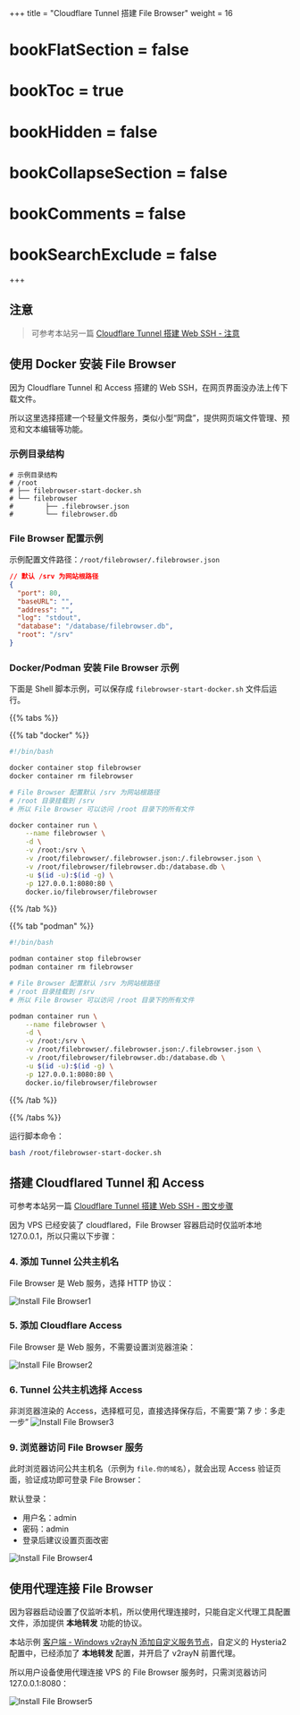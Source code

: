 +++
title = "Cloudflare Tunnel 搭建 File Browser"
weight = 16
# bookFlatSection = false
# bookToc = true
# bookHidden = false
# bookCollapseSection = false
# bookComments = false
# bookSearchExclude = false
+++

## 注意

> 可参考本站另一篇 [Cloudflare Tunnel 搭建 Web SSH - 注意](/docs/cloudflare-tunnel-web-ssh/#%e6%b3%a8%e6%84%8f)

## 使用 Docker 安装 File Browser

因为 Cloudflare Tunnel 和 Access 搭建的 Web SSH，在网页界面没办法上传下载文件。

所以这里选择搭建一个轻量文件服务，类似小型“网盘”，提供网页端文件管理、预览和文本编辑等功能。

### 示例目录结构

```shell
# 示例目录结构
# /root
# ├── filebrowser-start-docker.sh
# └── filebrowser
#        ├── .filebrowser.json
#        └── filebrowser.db
```

### File Browser 配置示例

示例配置文件路径：`/root/filebrowser/.filebrowser.json`

```json
// 默认 /srv 为网站根路径
{
  "port": 80,
  "baseURL": "",
  "address": "",
  "log": "stdout",
  "database": "/database/filebrowser.db",
  "root": "/srv"
}
```

### Docker/Podman 安装 File Browser 示例

下面是 Shell 脚本示例，可以保存成 `filebrowser-start-docker.sh` 文件后运行。

{{% tabs %}}

{{% tab "docker" %}}

```bash
#!/bin/bash

docker container stop filebrowser
docker container rm filebrowser

# File Browser 配置默认 /srv 为网站根路径
# /root 目录挂载到 /srv
# 所以 File Browser 可以访问 /root 目录下的所有文件

docker container run \
    --name filebrowser \
    -d \
    -v /root:/srv \
    -v /root/filebrowser/.filebrowser.json:/.filebrowser.json \
    -v /root/filebrowser/filebrowser.db:/database.db \
    -u $(id -u):$(id -g) \
    -p 127.0.0.1:8080:80 \
    docker.io/filebrowser/filebrowser
```

{{% /tab %}}

{{% tab "podman" %}}

```bash
#!/bin/bash

podman container stop filebrowser
podman container rm filebrowser

# File Browser 配置默认 /srv 为网站根路径
# /root 目录挂载到 /srv
# 所以 File Browser 可以访问 /root 目录下的所有文件

podman container run \
    --name filebrowser \
    -d \
    -v /root:/srv \
    -v /root/filebrowser/.filebrowser.json:/.filebrowser.json \
    -v /root/filebrowser/filebrowser.db:/database.db \
    -u $(id -u):$(id -g) \
    -p 127.0.0.1:8080:80 \
    docker.io/filebrowser/filebrowser
```

{{% /tab %}}

{{% /tabs %}}

运行脚本命令：

```bash
bash /root/filebrowser-start-docker.sh
```

## 搭建 Cloudflared Tunnel 和 Access

可参考本站另一篇 [Cloudflare Tunnel 搭建 Web SSH - 图文步骤](/docs/cloudflare-tunnel-web-ssh/#cloudflare-tunnel-%e6%90%ad%e5%bb%ba-web-ssh-%e5%9b%be%e6%96%87%e6%ad%a5%e9%aa%a4)

因为 VPS 已经安装了 cloudflared，File Browser 容器启动时仅监听本地 127.0.0.1，所以只需以下步骤：

### 4. 添加 Tunnel 公共主机名

File Browser 是 Web 服务，选择 HTTP 协议：

![Install File Browser1](install-filebrowser1.png "Install File Browser1")

### 5. 添加 Cloudflare Access

File Browser 是 Web 服务，不需要设置浏览器渲染：

![Install File Browser2](install-filebrowser2.png "Install File Browser2")

### 6. Tunnel 公共主机选择 Access

非浏览器渲染的 Access，选择框可见，直接选择保存后，不需要“第 7 步：多走一步”
![Install File Browser3](install-filebrowser3.png "Install File Browser3")

### 9. 浏览器访问 File Browser 服务

此时浏览器访问公共主机名（示例为 `file.你的域名`），就会出现 Access 验证页面，验证成功即可登录 File Browser：

默认登录：
- 用户名：admin
- 密码：admin
- 登录后建议设置页面改密

![Install File Browser4](install-filebrowser4.png "Install File Browser4")

## 使用代理连接 File Browser

因为容器启动设置了仅监听本机，所以使用代理连接时，只能自定义代理工具配置文件，添加提供 **本地转发** 功能的协议。

本站示例 [客户端 - Windows v2rayN 添加自定义服务节点](/docs/proxy-client/#windows-v2rayn-%e6%b7%bb%e5%8a%a0%e8%87%aa%e5%ae%9a%e4%b9%89%e6%9c%8d%e5%8a%a1%e8%8a%82%e7%82%b9)，自定义的 Hysteria2 配置中，已经添加了 **本地转发** 配置，并开启了 v2rayN 前置代理。

所以用户设备使用代理连接 VPS 的 File Browser 服务时，只需浏览器访问 127.0.0.1:8080：

![Install File Browser5](install-filebrowser5.png "Install File Browser5")
